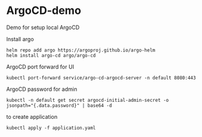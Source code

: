 # ArgoCD-demo
Demo for setup local ArgoCD


Install argo
```
helm repo add argo https://argoproj.github.io/argo-helm
helm install argo-cd argo/argo-cd
```

ArgoCD port forward for UI
```
kubectl port-forward service/argo-cd-argocd-server -n default 8080:443
```
ArgoCD password for admin
```
kubectl -n default get secret argocd-initial-admin-secret -o jsonpath="{.data.password}" | base64 -d
```

to create application 
```
kubectl apply -f application.yaml
```
